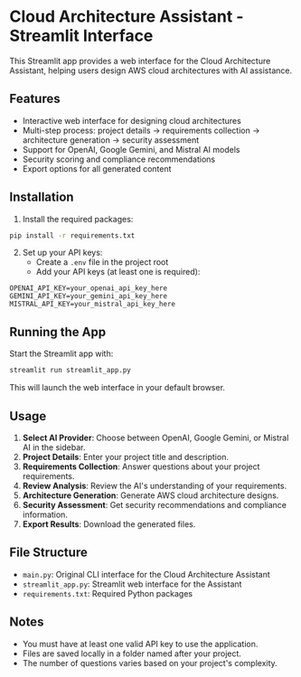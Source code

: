 # Cloud Architecture Assistant - Streamlit Interface

This Streamlit app provides a web interface for the Cloud Architecture Assistant, helping users design AWS cloud architectures with AI assistance.

## Features

- Interactive web interface for designing cloud architectures
- Multi-step process: project details → requirements collection → architecture generation → security assessment
- Support for OpenAI, Google Gemini, and Mistral AI models
- Security scoring and compliance recommendations
- Export options for all generated content

## Installation

1. Install the required packages:

```bash
pip install -r requirements.txt
```

2. Set up your API keys:
   - Create a `.env` file in the project root
   - Add your API keys (at least one is required):
   
```
OPENAI_API_KEY=your_openai_api_key_here
GEMINI_API_KEY=your_gemini_api_key_here
MISTRAL_API_KEY=your_mistral_api_key_here
```

## Running the App

Start the Streamlit app with:

```bash
streamlit run streamlit_app.py
```

This will launch the web interface in your default browser.

## Usage

1. **Select AI Provider**: Choose between OpenAI, Google Gemini, or Mistral AI in the sidebar.
2. **Project Details**: Enter your project title and description.
3. **Requirements Collection**: Answer questions about your project requirements.
4. **Review Analysis**: Review the AI's understanding of your requirements.
5. **Architecture Generation**: Generate AWS cloud architecture designs.
6. **Security Assessment**: Get security recommendations and compliance information.
7. **Export Results**: Download the generated files.

## File Structure

- `main.py`: Original CLI interface for the Cloud Architecture Assistant
- `streamlit_app.py`: Streamlit web interface for the Assistant
- `requirements.txt`: Required Python packages

## Notes

- You must have at least one valid API key to use the application.
- Files are saved locally in a folder named after your project.
- The number of questions varies based on your project's complexity. 